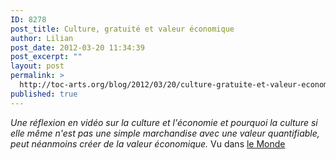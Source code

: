 ```yaml
---
ID: 8278
post_title: Culture, gratuité et valeur économique
author: Lilian
post_date: 2012-03-20 11:34:39
post_excerpt: ""
layout: post
permalink: >
  http://toc-arts.org/blog/2012/03/20/culture-gratuite-et-valeur-economique/
published: true
---
```

*Une réflexion en vidéo sur la culture et l'économie et pourquoi la culture si elle même n'est pas une simple marchandise avec une valeur quantifiable, peut néanmoins créer de la valeur économique.* <script src="http://player.ooyala.com/player.js?videoPcode=RmaW46gJFdYKU8XJ90pKJneIbVdG&embedCode=tkdGdwMzrzDgQHu7egVfsXNQjdQHHuZt&deepLinkEmbedCode=tkdGdwMzrzDgQHu7egVfsXNQjdQHHuZt"></script> Vu dans [le Monde][1]

 [1]: http://www.lemonde.fr/culture/video/2012/03/09/la-parabole-des-tuileries-ou-pourquoi-l-economie-de-la-culture-a-ses-propres-regles_1655765_3246.html